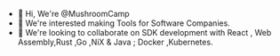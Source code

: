 - 👋 Hi, We're @MushroomCamp
- 👀 We're interested making Tools for Software Companies.
- 💞️ We're looking to collaborate on SDK development with React , Web Assembly,Rust ,Go ,NiX & Java ; Docker ,Kubernetes.


<!---
MushroomCamp/MushroomCamp is a ✨ special ✨ repository because its `README.md` (this file) appears on your GitHub profile.
You can click the Preview link to take a look at your changes.
--->
